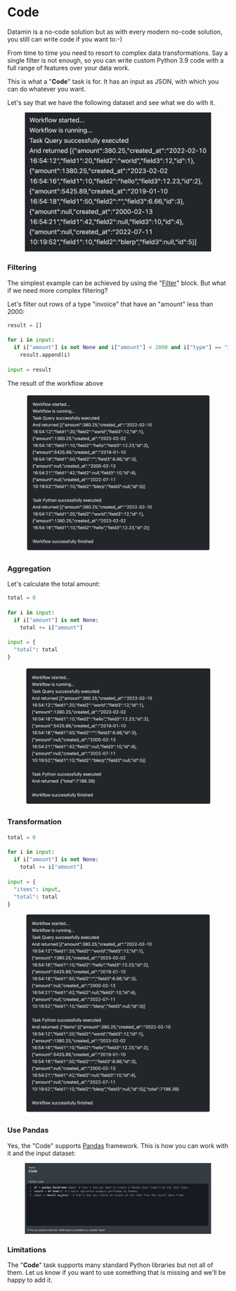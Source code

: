 # Code

Datamin is a no-code solution but as with every modern no-code solution, you still can write code if you want to:-)

From time to time you need to resort to complex data transformations. Say a single filter is not enough, so you can write custom Python 3.9 code with a full range of features over your data work.

This is what a "**Code**" task is for. It has an input as JSON, with which you can do whatever you want.

Let's say that we have the following dataset and see what we do with it.

<figure><img src="../../.gitbook/assets/python/Screenshot 2023-02-26 at 18.01.11.png" alt=""><figcaption></figcaption></figure>

### Filtering

The simplest example can be achieved by using the "[Filter](filter.md)" block. But what if we need more complex filtering?&#x20;

Let's filter out rows of a type "invoice" that have an "amount" less than 2000:

```python
result = []

for i in input:
  if i["amount"] is not None and i["amount"] < 2000 and i["type"] == "invoice":
    result.append(i)

input = result
```

The result of the workflow above

<figure><img src="../../.gitbook/assets/python/Screenshot 2023-02-28 at 13.07.18.png" alt=""><figcaption></figcaption></figure>

### Aggregation

Let's calculate the total amount:

```python
total = 0

for i in input:
  if i["amount"] is not None:
    total += i["amount"]

input = {
  "total": total
}
```

<figure><img src="../../.gitbook/assets/python/Screenshot 2023-02-28 at 13.11.08.png" alt=""><figcaption></figcaption></figure>

### Transformation

```python
total = 0

for i in input:
  if i["amount"] is not None:
    total += i["amount"]

input = {
  "items": input,
  "total": total
}
```

<figure><img src="../../.gitbook/assets/python/Screenshot 2023-02-28 at 13.13.13.png" alt=""><figcaption></figcaption></figure>

### Use Pandas

Yes, the "Code" supports [Pandas](https://pandas.pydata.org/) framework. This is how you can work with it and the input dataset:

<figure><img src="../../.gitbook/assets/Screenshot 2024-04-29 at 20.43.59.png" alt=""><figcaption></figcaption></figure>

### Limitations

The "**Code**" task supports many standard Python libraries but not all of them. Let us know if you want to use something that is missing and we'll be happy to add it.
